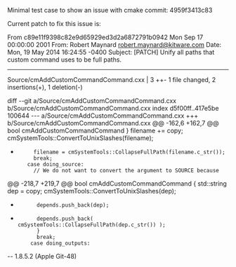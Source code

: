 Minimal test case to show an issue with cmake commit: 4959f3413c83


Current patch to fix this issue is:

From c89e11f9398c82e9d65929ed3d2a6872791b0942 Mon Sep 17 00:00:00 2001
From: Robert Maynard <robert.maynard@kitware.com>
Date: Mon, 19 May 2014 16:24:55 -0400
Subject: [PATCH] Unify all paths that custom command uses to be full paths.

---
 Source/cmAddCustomCommandCommand.cxx | 3 ++-
 1 file changed, 2 insertions(+), 1 deletion(-)

diff --git a/Source/cmAddCustomCommandCommand.cxx b/Source/cmAddCustomCommandCommand.cxx
index d5f00ff..417e5be 100644
--- a/Source/cmAddCustomCommandCommand.cxx
+++ b/Source/cmAddCustomCommandCommand.cxx
@@ -162,6 +162,7 @@ bool cmAddCustomCommandCommand
             }
           filename += copy;
           cmSystemTools::ConvertToUnixSlashes(filename);
+          filename = cmSystemTools::CollapseFullPath(filename.c_str());
           break;
         case doing_source:
           // We do not want to convert the argument to SOURCE because
@@ -218,7 +219,7 @@ bool cmAddCustomCommandCommand
            {
            std::string dep = copy;
            cmSystemTools::ConvertToUnixSlashes(dep);
-           depends.push_back(dep);
+           depends.push_back( cmSystemTools::CollapseFullPath(dep.c_str()) );
            }
            break;
          case doing_outputs:
--
1.8.5.2 (Apple Git-48)